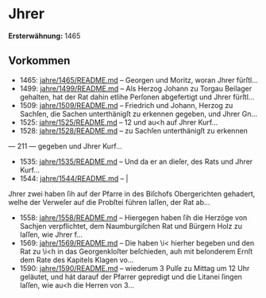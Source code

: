 # Jhrer

**Ersterwähnung:** 1465

## Vorkommen
- 1465: [jahre/1465/README.md](../jahre/1465/README.md) – Georgen
und Moritz, woran Jhrer fürſtl...
- 1499: [jahre/1499/README.md](../jahre/1499/README.md) – Als Herzog Johann zu Torgau Beilager gehalten, hat
der Rat dahin etlihe Perſonen abgefertigt und Jhrer
fürſtl...
- 1509: [jahre/1509/README.md](../jahre/1509/README.md) – Friedrich
und Johann, Herzog zu Sachſen, die Sachen unterthänigſt
zu erkennen gegeben, und Jhrer Gn...
- 1525: [jahre/1525/README.md](../jahre/1525/README.md) – 12 und au<h auf Jhrer Kurf...
- 1528: [jahre/1528/README.md](../jahre/1528/README.md) – zu Sachſen unterthänigſt zu erkennen


— 211 —
gegeben und Jhrer Kurf...
- 1535: [jahre/1535/README.md](../jahre/1535/README.md) – Und da er an dieſer, des Rats
und Jhrer Kurf...
- 1544: [jahre/1544/README.md](../jahre/1544/README.md) – |

Jhrer zwei haben ſih auf der Pfarre in des Biſchofs
Obergerichten gehadert, welhe der Verweſer auf die
Probſtei führen laſſen, der Rat ab...
- 1558: [jahre/1558/README.md](../jahre/1558/README.md) – Hiergegen haben ſih die
Herzöge von Sachjen verpflichtet, dem Naumburgiſchen
Rat und Bürgern Holz zu laſſen, wie Jhrer f...
- 1569: [jahre/1569/README.md](../jahre/1569/README.md) – Die haben \i< hierher begeben und den Rat zu \i<h in
das Georgenkloſter beſchieden, auh mit beſonderem Ernſt
dem Rate des Kapitels Klagen vo...
- 1590: [jahre/1590/README.md](../jahre/1590/README.md) – wiederum 3 Pulſe zu Mittag um 12 Uhr
geläutet, und hát darauf der Pfarrer gepredigt und die
Litanei ſingen laſſen, wie au<h die Herren von 3...
